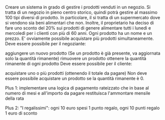 Creare un sistema in grado di gestire i prodotti venduti in un negozio. Si tratta di un negozio in pieno centro storico, quindi potrà gestire al massimo 100 tipi diversi di prodotto. In particolare, il si tratta di un supermercato dove si vendono sia beni alimentari che non. Inoltre, il proprietario ha deciso di fare uno sconto del 20% sui prodotti di genere alimentare tutti i lunedì e mercoledì per i clienti con più di 60 anni. Ogni prodotto ha un nome e un prezzo. E' ovviamente possibile acquistare più prodotti simultaneamente. Deve essere possibile per il negoziante:

aggiungere un nuovo prodotto (Se un prodotto è già presente, va aggiornata solo la quantità rimanente)
rimuovere un prodotto
ottenere la quantità rimanente di ogni prodotto
Deve essere possibile per il cliente:

acquistare uno o più prodotti (ottenendo il totale da pagare)
Non deve essere possibile acquistare un prodotto se la quantità rimanente è 0.

Plus 1: implementare una logica di pagamento rateizzato che in base al numero di mesi e all'importo
da pagare restituisca l'ammontare mensile della rata

Plus 2: "I regalissimi": ogni 10 euro spesi 1 punto regalo, ogni 10 punti regalo 1 euro di sconto